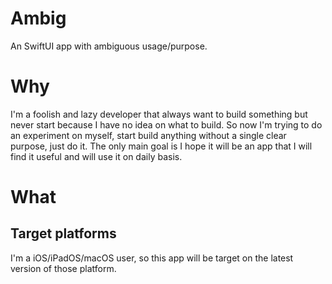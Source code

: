 # Ambig
An SwiftUI app with ambiguous usage/purpose.

# Why

I'm a foolish and lazy developer that always want to build something but never start because I have no idea on what to build.
So now I'm trying to do an experiment on myself, start build anything without a single clear purpose, just do it.
The only main goal is I hope it will be an app that I will find it useful and will use it on daily basis.

# What

## Target platforms

I'm a iOS/iPadOS/macOS user, so this app will be target on the latest version of those platform.
